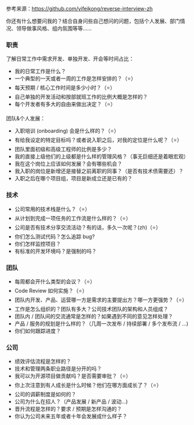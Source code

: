 参考来源：https://github.com/yifeikong/reverse-interview-zh

你还有什么想要问我的？结合自身问些自己想问的问题，包括个人发展、部门情况、领导做事风格、组内氛围等等...... 

### 职责

了解日常工作中需求开发、单独开发、开会等时间占比：
- 我的日常工作是什么？
- 一个典型的一天或者一周的工作是怎样安排的？（⭐️）
- 每天预期 / 核心工作时间是多少小时？（⭐️）
- 自己单独的开发活动和按部就班工作的比例大概是怎样的？
- 每个开发者有多大的自由来做出决定？（⭐️）

团队&个人发展：
- 入职培训 (onboarding) 会是什么样的？（⭐️）
- 有给我设定的特定目标吗？或者说入职之后，对我的定位是什么呢？（⭐️）
- 团队里面初级和高级工程师的比例是多少？
- 我的直接上级他们的上级都是什么样的管理风格？（事无巨细还是着眼宏观）
- 我在这个岗位上应该如何发展？会有哪些机会？
- 我入职的岗位是新增还是接替之前离职的同事？（是否有技术债需要还）？
- 入职之后在哪个项目组，项目是新成立还是已有的？


### 技术
- 公司常用的技术栈是什么？（⭐️）
- 从计划到完成一项任务的工作流是什么样的？（⭐️）
- 公司是否有技术分享交流活动？有的话，多久一次呢？(zh)（⭐️）
- 你们怎么测试代码？怎么追踪 bug?
- 你们怎样监控项目？
- 有标准的开发环境吗？是强制的吗？

### 团队
- 每周都会开什么类型的会议？（⭐️）
- Code Review 如何实施？（⭐️）
- 团队内开发、产品、运营哪一方是需求的主要提出方？哪一方更强势？（⭐️）
- 工作是怎么组织的？团队有多大？公司技术团队的架构和人员组成？
- 团队内 / 团队间的交流通常是怎样的？如果遇到不同的意见怎样处理？
- 产品 / 服务的规划是什么样的？（几周一次发布 / 持续部署 / 多个发布流 / ...)
- 你们如何跟踪进度？

### 公司
- 绩效评估流程是怎样的？
- 技术和管理两条职业路径是分开的吗？
- 我可以为开源项目做贡献吗？是否需要审批？（⭐️）
- 你上次注意到有人成长是什么时候？他们在哪方面成长了？（⭐️）
- 公司的调薪制度是如何的？
- 公司为什么在招人？（产品发展 / 新产品 / 波动...)
- 晋升流程是怎样的？要求 / 预期是怎样沟通的？
- 你认为公司未来五年或者十年会发展成什么样子？